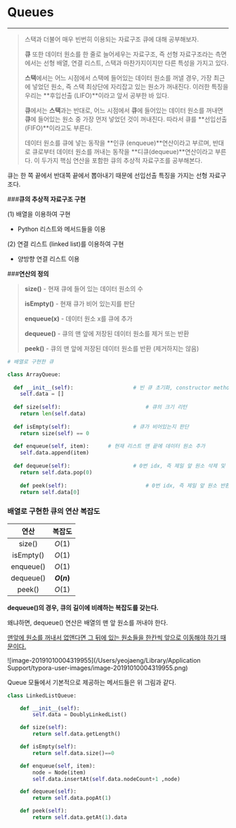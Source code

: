 # Queues

---



>스택과 더불어 매우 빈번히 이용되는 자료구조 큐에 대해 공부해보자.
>
>**큐** 또한 데이터 원소를 한 줄로 늘어세우는 자료구조, 즉 선형 자료구조라는 측면에서는 선형 배열, 연결 리스트, 스택과 마찬가지이지만 다른 특성을 가지고 있다.
>
>**스택**에서는 어느 시점에서 스택에 들어있는 데이터 원소를 꺼낼 경우, 가장 최근에 넣었던 원소, 즉 스택 최상단에 자리잡고 있는 원소가 꺼내진다. 이러한 특징을 우리는 **후입선출 (LIFO)**이라고 앞서 공부한 바 있다.
>
>**큐**에서는 **스택**과는 반대로, 어느 시점에서 **큐**에 들어있는 데이터 원소를 꺼내면 **큐**에 들어있는 원소 중 가장 먼저 넣었던 것이 꺼내진다. 따라서 큐를 **선입선출 (FIFO)**이라고도 부른다.
>
>데이터 원소를 큐에 넣는 동작을 **인큐 (enqueue)**연산이라고 부르며, 반대로 큐로부터 데이터 원소를 꺼내는 동작을 **디큐(dequeue)**연산이라고 부른다. 이 두가지 핵심 연산을 포함한 큐의 추상적 자료구조를 공부해본다.



큐는 한 쪽 끝에서 반대쪽 끝에서 뽑아내기 때문에 선입선출 특징을 가지는 선형 자료구조다.

###**큐의 추상적 자료구조 구현**

(1) 배열을 이용하여 구현

- Python 리스트와 메서드들을 이용

(2) 연결 리스트 (linked list)를 이용하여 구현

* 양방향 연결 리스트 이용

###**연산의 정의**

> **size()** - 현재 큐에 들어 있는 데이터 원소의 수
>
> **isEmpty()** - 현재 큐가 비어 있는지를 판단
>
> **enqueue(x)** - 데이터 원소 x를 큐에 추가
>
> **dequeue()** - 큐의 맨 앞에 저장된 데이터 원소를 제거 또는 반환
>
> **peek()** - 큐의 맨 앞에 저장된 데이터 원소를 반환 (제거하지는 않음)		

```python
# 배열로 구현한 큐

class ArrayQueue:
  
  def __init__(self):					# 빈 큐 초기화, constructor method
    self.data = []
  
  def size(self):							# 큐의 크기 리턴
    return len(self.data)
  
  def isEmpty(self):					# 큐가 비어있는지 판단
    return size(self) == 0
  
  def enqueue(self, item):		# 현재 리스트 맨 끝에 데이터 원소 추가
    self.data.append(item)
    
  def dequeue(self):					# 0번 idx, 즉 제일 앞 원소 삭제 및 반환
    return self.data.pop(0)
  
 	def peek(self):							# 0번 idx, 즉 제일 앞 원소 반환
    return self.data[0]
```



### 배열로 구현한 큐의 연산 복잡도

|   연산    |   복잡도   |
| :-------: | :--------: |
|  size()   |   $O(1)$   |
| isEmpty() |   $O(1)$   |
| enqueue() |   $O(1)$   |
| dequeue() | **$O(n)$** |
|  peek()   |   $O(1)$   |

**dequeue()의 경우, 큐의 길이에 비례하는 복잡도를 갖는다.**

왜냐하면, dequeue() 연산은 배열의 맨 앞 원소를 꺼내야 한다. 

<u>맨앞에 원소를 꺼내서 없앤다면 그 뒤에 있는 원소들을 한칸씩 앞으로 이동해야 하기 때문이다.</u>

![image-20191010004319955](/Users/yeojaeng/Library/Application Support/typora-user-images/image-20191010004319955.png)

Queue 모듈에서 기본적으로 제공하는 메서드들은 위 그림과 같다.

```python
class LinkedListQueue:

    def __init__(self):
        self.data = DoublyLinkedList()

    def size(self):
        return self.data.getLength()

    def isEmpty(self):
        return self.data.size()==0

    def enqueue(self, item):
        node = Node(item)
        self.data.insertAt(self.data.nodeCount+1 ,node)

    def dequeue(self):
        return self.data.popAt(1)

    def peek(self):
        return self.data.getAt(1).data
```